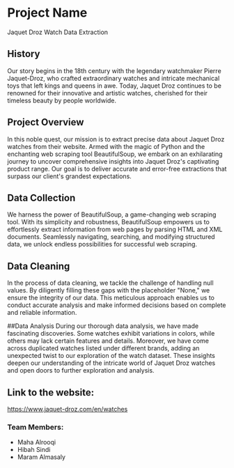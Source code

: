 # Project Name
Jaquet Droz Watch Data Extraction

## History
Our story begins in the 18th century with the legendary watchmaker Pierre Jaquet-Droz, who crafted extraordinary watches and intricate mechanical toys that left kings and queens in awe. Today, Jaquet Droz continues to be renowned for their innovative and artistic watches, cherished for their timeless beauty by people worldwide.

## Project Overview
In this noble quest, our mission is to extract precise data about Jaquet Droz watches from their website. Armed with the magic of Python and the enchanting web scraping tool BeautifulSoup, we embark on an exhilarating journey to uncover comprehensive insights into Jaquet Droz's captivating product range. Our goal is to deliver accurate and error-free extractions that surpass our client's grandest expectations.

## Data Collection
We harness the power of BeautifulSoup, a game-changing web scraping tool. With its simplicity and robustness, BeautifulSoup empowers us to effortlessly extract information from web pages by parsing HTML and XML documents. Seamlessly navigating, searching, and modifying structured data, we unlock endless possibilities for successful web scraping.

## Data Cleaning
In the process of data cleaning, we tackle the challenge of handling null values. By diligently filling these gaps with the placeholder "None," we ensure the integrity of our data. This meticulous approach enables us to conduct accurate analysis and make informed decisions based on complete and reliable information.

##Data Analysis
During our thorough data analysis, we have made fascinating discoveries. Some watches exhibit variations in colors, while others may lack certain features and details. Moreover, we have come across duplicated watches listed under different brands, adding an unexpected twist to our exploration of the watch dataset. These insights deepen our understanding of the intricate world of Jaquet Droz watches and open doors to further exploration and analysis.

## Link to the website:
https://www.jaquet-droz.com/en/watches

### Team Members:
- Maha Alrooqi
- Hibah Sindi
- Maram Almasaly
